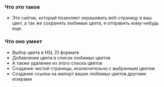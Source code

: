 ### Что это такое
- Это сайтик, который позволяет окрашивать веб-страницу в ваш цвет, а так же сохранить любимые цвета, и отправить кому-нибудь еще.
### Что оно умеет
- Выбор цвета в HSL [!] формате
- Добавление цвета в список любимых цветов
- А также удаление из этого списка цветов
- Создание чистой страницы, исключительно с выбранным цветом
- Создание ссылки на импорт ваших любимых цветов другими юзерами
